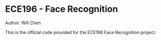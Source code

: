 # ECE196 - Face Recognition

Author: Will Chen

This is the official code provided for the ECE196 Face Recognition project.

